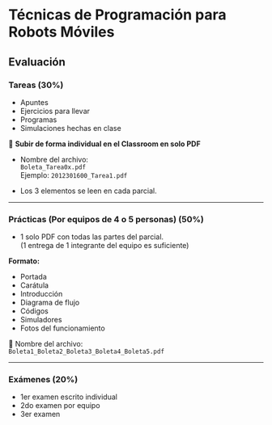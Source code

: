 # Técnicas de Programación para Robots Móviles

## Evaluación

### Tareas (30%)
- Apuntes
- Ejercicios para llevar
- Programas
- Simulaciones hechas en clase

📌 **Subir de forma individual en el Classroom en solo PDF**
- Nombre del archivo:  
  `Boleta_Tarea0x.pdf`  
  Ejemplo: `2012301600_Tarea1.pdf`

- Los 3 elementos se leen en cada parcial.

---

### Prácticas (Por equipos de 4 o 5 personas) (50%)
- 1 solo PDF con todas las partes del parcial.  
  (1 entrega de 1 integrante del equipo es suficiente)

**Formato:**
- Portada
- Carátula
- Introducción
- Diagrama de flujo
- Códigos
- Simuladores
- Fotos del funcionamiento

📌 Nombre del archivo:  
`Boleta1_Boleta2_Boleta3_Boleta4_Boleta5.pdf`

---

### Exámenes  (20%)
- 1er examen escrito individual
- 2do examen por equipo
- 3er examen
